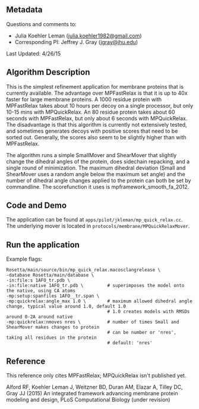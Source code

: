 ## Metadata

Questions and comments to: 
 - Julia Koehler Leman ([julia.koehler1982@gmail.com](julia.koehler1982@gmail.com))
 - Corresponding PI: Jeffrey J. Gray ([jgray@jhu.edu](jgray@jhu.edu))

Last Updated: 4/26/15

## Algorithm Description
This is the simplest refinement application for membrane proteins that is currently available. The advantage over MPFastRelax is that it is up to 40x faster for large membrane proteins. A 1000 residue protein with MPFastRelax takes about 10 hours per decoy on a single processor, but only 10-15 mins with MPQuickRelax. An 80 residue protein takes about 60 seconds with MPFastRelax, but only about 6 seconds with MPQuickRelax. The disadvantage is that this algorithm is currently not extensively tested, and sometimes generates decoys with positive scores that need to be sorted out. Generally, the scores also seem to be slightly higher than with MPFastRelax. 

The algorithm runs a simple SmallMover and ShearMover that slightly change the dihedral angles of the protein, does sidechain repacking, and a single round of minimization. The maximum dihedral deviation (Small and ShearMover uses a random angle below the maximum set angle) and the number of dihedral angle changes applied to the protein can both be set by commandline. The scorefunction it uses is mpframework_smooth_fa_2012. 

## Code and Demo
The application can be found at `apps/pilot/jkleman/mp_quick_relax.cc`. The underlying mover is located in `protocols/membrane/MPQuickRelaxMover`.

## Run the application

Example flags: 

```
Rosetta/main/source/bin/mp_quick_relax.macosclangrelease \
-database Rosetta/main/database \
-in:file:s 1AFO_tr.pdb \
-in:file:native 1AFO_tr.pdb \         # superimposes the model onto the native, using CA atoms
-mp:setup:spanfiles 1AFO__tr.span \ 
-mp:quickrelax:angle_max 1.0 \        # maximum allowed dihedral angle change, typical value around 1.0, default 1.0
                                      # 1.0 creates models with RMSDs around 0-2A around native
-mp:quickrelax:nmoves nres \          # number of times Small and ShearMover makes changes to protein
                                      # can be number or 'nres', taking all residues in the protein
                                      # default: 'nres'
```

## Reference

This reference only cites MPFastRelax; MPQuickRelax isn't published yet. 

Alford RF, Koehler Leman J, Weitzner BD, Duran AM, Elazar A, Tilley DC, Gray JJ (2015)
An integrated framework advancing membrane protein modeling and design,
PLoS Computational Biology (under revision) 
